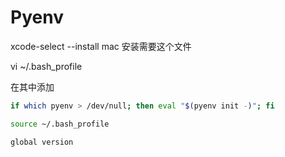 # Pyenv

xcode-select --install mac 安装需要这个文件

vi ~/.bash\_profile

在其中添加

```bash
if which pyenv > /dev/null; then eval "$(pyenv init -)"; fi
```

```bash
source ~/.bash_profile
```

```bash
global version
```



